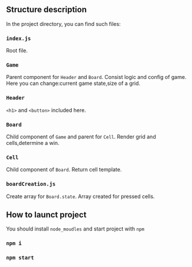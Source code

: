 ## Structure description
In the project directory, you can find such files:

### `index.js`

Root file.

### `Game`

Parent component for `Header` and `Board`. Consist logic and config of game. Here you can change:current game state,size of a grid.

### `Header`

`<h1>` and `<button>` included here.

### `Board`

Child component of `Game` and parent for `Cell`. Render grid and cells,determine a win.

### `Cell`

Child component of `Board`. Return cell template.

### `boardCreation.js`

Create array for `Board.state`. Array created for pressed cells.

## How to launct project
You should install `node_moudles` and start project with `npm`
### `npm i`
### `npm start`